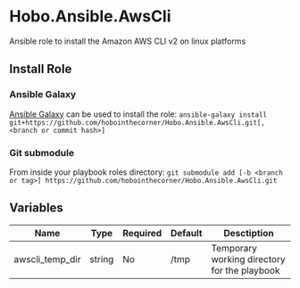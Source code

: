 # Hobo.Ansible.AwsCli
Ansible role to install the Amazon AWS CLI v2 on linux platforms

## Install Role
### Ansible Galaxy
[Ansible Galaxy](https://galaxy.ansible.com/docs/using/installing.html) can be used to install the role:
`ansible-galaxy install git+https://github.com/hobointhecorner/Hobo.Ansible.AwsCli.git[,<branch or commit hash>]`

### Git submodule
From inside your playbook roles directory:
`git submodule add [-b <branch or tag>] https://github.com/hobointhecorner/Hobo.Ansible.AwsCli.git`

## Variables
| Name            | Type   | Required | Default | Desctiption |
|-----------------|--------|----------|---------|-------------|
| awscli_temp_dir | string | No       | /tmp    | Temporary working directory for the playbook |
